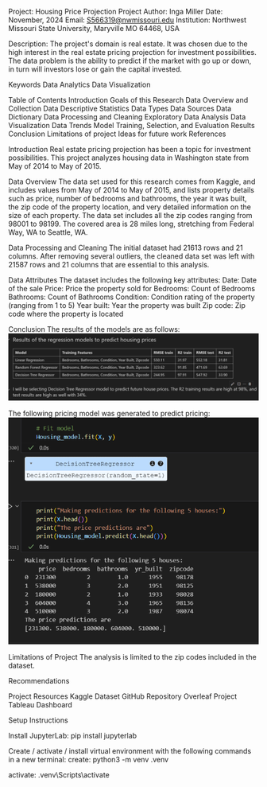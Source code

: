 Project: Housing Price Projection Project
Author:  Inga Miller
Date: November, 2024
Email: S566319@nwmissouri.edu
Institution: Northwest Missouri State University, Maryville MO 64468, USA

Description: The project's domain is real estate.  It was chosen due to the high interest in the real estate pricing projection for investment possibilities. The data problem is the ability to predict if the market with go up or down, in turn will investors lose or gain the capital invested.


Keywords
Data Analytics
Data Visualization

Table of Contents
Introduction
Goals of this Research
Data Overview and Collection
Data Descriptive Statistics
Data Types
Data Sources
Data Dictionary
Data Processing and Cleaning
Exploratory Data Analysis
Data Visualization
Data Trends
Model Training, Selection, and Evaluation
Results
Conclusion
Limitations of project
Ideas for future work
References

Introduction
Real estate pricing projection has been a topic for investment possibilities. This project analyzes housing data in Washington state from May of 2014 to May of 2015.

Data Overview 
The data set used for this research comes from Kaggle, and includes values from May of 2014 to May of 2015, and lists property details such as price, number of bedrooms and bathrooms, the year it was built, the zip code of the property location, and very detailed information on the size of each property. The data set includes all the zip codes ranging from 98001 to 98199. The covered area is 28 miles long, stretching from Federal Way, WA to Seattle, WA.

Data Processing and Cleaning
The initial dataset had 21613 rows and 21 columns. After removing several outliers, the cleaned data set was left with 21587 rows and 21 columns that are essential to this analysis.

Data Attributes
The dataset includes the following key attributes:
Date: Date of the sale
Price: Price the property sold for
Bedrooms: Count of Bedrooms
Bathrooms: Count of Bathrooms
Condition: Condition rating of the property (ranging from 1 to 5)
Year built: Year the property was built
Zip code: Zip code where the property is located 

Conclusion
The results of the models are as follows:
![alt text](image-1.png)

The following pricing model was generated to predict pricing:
![alt text](image.png)

Limitations of Project
The analysis is limited to the zip codes included in the dataset.


Recommendations


Project Resources
Kaggle Dataset
GitHub Repository
Overleaf Project
Tableau Dashboard

Setup Instructions

Install JupyterLab:
pip install jupyterlab

Create / activate / install virtual environment with the following commands in a new terminal:
create:
python3 -m venv .venv

activate:
.venv\Scripts\activate

